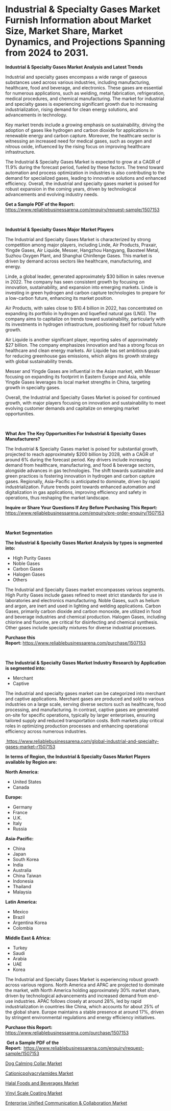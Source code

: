 <p><h1>Industrial & Specialty Gases Market Furnish Information about Market Size, Market Share, Market Dynamics, and Projections Spanning from 2024 to 2031.</h1></p><p><strong>Industrial & Specialty Gases Market Analysis and Latest Trends</strong></p>
<p><p>Industrial and specialty gases encompass a wide range of gaseous substances used across various industries, including manufacturing, healthcare, food and beverage, and electronics. These gases are essential for numerous applications, such as welding, metal fabrication, refrigeration, medical procedures, and chemical manufacturing. The market for industrial and specialty gases is experiencing significant growth due to increasing industrialization, rising demand for clean energy solutions, and advancements in technology.</p><p>Key market trends include a growing emphasis on sustainability, driving the adoption of gases like hydrogen and carbon dioxide for applications in renewable energy and carbon capture. Moreover, the healthcare sector is witnessing an increased need for medical gases, such as oxygen and nitrous oxide, influenced by the rising focus on improving healthcare infrastructure. </p><p>The Industrial & Specialty Gases Market is expected to grow at a CAGR of 11.9% during the forecast period, fueled by these factors. The trend toward automation and process optimization in industries is also contributing to the demand for specialized gases, leading to innovative solutions and enhanced efficiency. Overall, the industrial and specialty gases market is poised for robust expansion in the coming years, driven by technological advancements and evolving industry needs.</p></p>
<p><strong>Get a Sample PDF of the Report:&nbsp;</strong> <a href="https://www.reliablebusinessarena.com/enquiry/request-sample/1507153">https://www.reliablebusinessarena.com/enquiry/request-sample/1507153</a></p>
<p>&nbsp;</p>
<p><strong>Industrial & Specialty Gases Major Market Players</strong></p>
<p><p>The Industrial and Specialty Gases Market is characterized by strong competition among major players, including Linde, Air Products, Praxair, Yingde Gases, Air Liquide, Messer, Hangzhou Hangyang, Baosteel Metal, Suzhou Oxygen Plant, and Shanghai Chinllenge Gases. This market is driven by demand across sectors like healthcare, manufacturing, and energy.</p><p>Linde, a global leader, generated approximately $30 billion in sales revenue in 2022. The company has seen consistent growth by focusing on innovation, sustainability, and expansion into emerging markets. Linde is investing in green hydrogen and carbon capture technologies to prepare for a low-carbon future, enhancing its market position.</p><p>Air Products, with sales close to $10.4 billion in 2022, has concentrated on expanding its portfolio in hydrogen and liquefied natural gas (LNG). The company aims to capitalize on trends toward sustainability, particularly with its investments in hydrogen infrastructure, positioning itself for robust future growth.</p><p>Air Liquide is another significant player, reporting sales of approximately $27 billion. The company emphasizes innovation and has a strong focus on healthcare and clean energy markets. Air Liquide has set ambitious goals for reducing greenhouse gas emissions, which aligns its growth strategy with global sustainability trends.</p><p>Messer and Yingde Gases are influential in the Asian market, with Messer focusing on expanding its footprint in Eastern Europe and Asia, while Yingde Gases leverages its local market strengths in China, targeting growth in specialty gases.</p><p>Overall, the Industrial and Specialty Gases Market is poised for continued growth, with major players focusing on innovation and sustainability to meet evolving customer demands and capitalize on emerging market opportunities.</p></p>
<p>&nbsp;</p>
<p><strong>What Are The Key Opportunities For Industrial & Specialty Gases Manufacturers?</strong></p>
<p><p>The Industrial & Specialty Gases market is poised for substantial growth, projected to reach approximately $200 billion by 2028, with a CAGR of around 6% during the forecast period. Key drivers include increasing demand from healthcare, manufacturing, and food & beverage sectors, alongside advances in gas technologies. The shift towards sustainable and green practices is fostering innovation in hydrogen and carbon capture gases. Regionally, Asia-Pacific is anticipated to dominate, driven by rapid industrialization. Future trends point towards enhanced automation and digitalization in gas applications, improving efficiency and safety in operations, thus reshaping the market landscape.</p></p>
<p><strong>Inquire or Share Your Questions If Any Before Purchasing This Report:</strong> <a href="https://www.reliablebusinessarena.com/enquiry/pre-order-enquiry/1507153">https://www.reliablebusinessarena.com/enquiry/pre-order-enquiry/1507153</a></p>
<p>&nbsp;</p>
<p><strong>Market Segmentation</strong></p>
<p><strong>The Industrial & Specialty Gases Market Analysis by types is segmented into:</strong></p>
<p><ul><li>High Purity Gases</li><li>Noble Gases</li><li>Carbon Gases</li><li>Halogen Gases</li><li>Others</li></ul></p>
<p><p>The Industrial and Specialty Gases market encompasses various segments. High Purity Gases include gases refined to meet strict standards for use in laboratories and electronics manufacturing. Noble Gases, such as helium and argon, are inert and used in lighting and welding applications. Carbon Gases, primarily carbon dioxide and carbon monoxide, are utilized in food and beverage industries and chemical production. Halogen Gases, including chlorine and fluorine, are critical for disinfecting and chemical synthesis. Other gases include specialty mixtures for diverse industrial processes.</p></p>
<p><strong>Purchase this Report:&nbsp;</strong><a href="https://www.reliablebusinessarena.com/purchase/1507153">https://www.reliablebusinessarena.com/purchase/1507153</a></p>
<p>&nbsp;</p>
<p><strong>The Industrial & Specialty Gases Market Industry Research by Application is segmented into:</strong></p>
<p><ul><li>Merchant</li><li>Captive</li></ul></p>
<p><p>The industrial and specialty gases market can be categorized into merchant and captive applications. Merchant gases are produced and sold to various industries on a large scale, serving diverse sectors such as healthcare, food processing, and manufacturing. In contrast, captive gases are generated on-site for specific operations, typically by larger enterprises, ensuring tailored supply and reduced transportation costs. Both markets play critical roles in optimizing production processes and enhancing operational efficiency across numerous industries.</p></p>
<p><a href="https://www.reliablebusinessarena.com/global-industrial-and-specialty-gases-market-r1507153">&nbsp;https://www.reliablebusinessarena.com/global-industrial-and-specialty-gases-market-r1507153</a></p>
<p><strong>In terms of Region, the Industrial & Specialty Gases Market Players available by Region are:</strong></p>
<p>
    <p> <strong> North America: </strong>
        <ul>
            <li>United States</li>
            <li>Canada</li>
        </ul>
        </p> 
    <p> <strong> Europe: </strong>
        <ul>
            <li>Germany</li>
            <li>France</li>
            <li>U.K.</li>
            <li>Italy</li>
            <li>Russia</li>
        </ul>
        </p> 
    <p> <strong> Asia-Pacific: </strong>
        <ul>
            <li>China</li>
            <li>Japan</li>
            <li>South Korea</li>
            <li>India</li>
            <li>Australia</li>
            <li>China Taiwan</li>
            <li>Indonesia</li>
            <li>Thailand</li>
            <li>Malaysia</li>
        </ul>
        </p> 
    <p> <strong> Latin America: </strong>
        <ul>
            <li>Mexico</li>
            <li>Brazil</li>
            <li>Argentina Korea</li>
            <li>Colombia</li>
        </ul>
        </p> 
    <p> <strong> Middle East & Africa: </strong>
        <ul>
            <li>Turkey</li>
            <li>Saudi</li>
            <li>Arabia</li>
            <li>UAE</li>
            <li>Korea</li>
        </ul>
    </p>
    </p>
<p><p>The Industrial and Specialty Gases Market is experiencing robust growth across various regions. North America and APAC are projected to dominate the market, with North America holding approximately 30% market share, driven by technological advancements and increased demand from end-use industries. APAC follows closely at around 28%, led by rapid industrialization in countries like China, which accounts for about 25% of the global share. Europe maintains a stable presence at around 17%, driven by stringent environmental regulations and energy efficiency initiatives.</p></p>
<p><strong>Purchase this Report: </strong><a href="https://www.reliablebusinessarena.com/purchase/1507153">https://www.reliablebusinessarena.com/purchase/1507153</a></p>
<p>&nbsp;<strong>Get a Sample PDF of the Report:&nbsp;&nbsp;</strong><a href="https://www.reliablebusinessarena.com/enquiry/request-sample/1507153">https://www.reliablebusinessarena.com/enquiry/request-sample/1507153</a></p>
<p><strong></strong></p>
<p><p><a href="https://issuu.com/reportprime-2/docs/dog-calming-collar-market-size-2030_f92d0bf74ed884">Dog Calming Collar Market</a></p><p><a href="https://medium.com/@carollawson2828/cationicpolyacrylamides-market-outlook-market-share-analysis-growth-trends-market-forecasts-b998bde33757">Cationicpolyacrylamides Market</a></p><p><a href="https://www.linkedin.com/pulse/insights-halal-foods-beverages-market-share-competitive-mvrze?trackingId=SOLpKlF5QUew1UH8WTMS8g%3D%3D">Halal Foods and Beverages Market</a></p><p><a href="https://medium.com/@carollawson2828/vinyl-scale-coating-market-industry-trends-and-forecast-for-period-from-2024-to-2031-68e7a02da655?postPublishedType=repub">Vinyl Scale Coating Market</a></p><p><a href="https://github.com/prosalinda88/Market-Research-Report-List-6/blob/main/enterprise-unified-communication-collaboration-market.md">Enterprise Unified Communication & Collaboration Market</a></p></p>